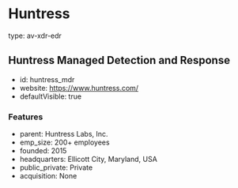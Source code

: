 # Huntress
type: av-xdr-edr

## Huntress Managed Detection and Response
- id: huntress_mdr
- website: https://www.huntress.com/
- defaultVisible: true

### Features
- parent: Huntress Labs, Inc.
- emp_size: 200+ employees
- founded: 2015
- headquarters: Ellicott City, Maryland, USA
- public_private: Private
- acquisition: None
